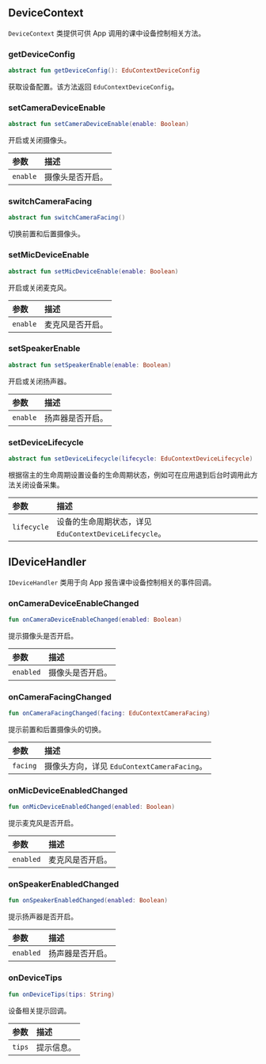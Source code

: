 ## DeviceContext

`DeviceContext` 类提供可供 App 调用的课中设备控制相关方法。

### getDeviceConfig

```kotlin
abstract fun getDeviceConfig(): EduContextDeviceConfig
```

获取设备配置。该方法返回 `EduContextDeviceConfig`。

### setCameraDeviceEnable

```kotlin
abstract fun setCameraDeviceEnable(enable: Boolean)
```

开启或关闭摄像头。

| 参数     | 描述             |
| :------- | :--------------- |
| `enable` | 摄像头是否开启。 |

### switchCameraFacing

```kotlin
abstract fun switchCameraFacing()
```

切换前置和后置摄像头。

### setMicDeviceEnable

```kotlin
abstract fun setMicDeviceEnable(enable: Boolean)
```

开启或关闭麦克风。

| 参数     | 描述             |
| :------- | :--------------- |
| `enable` | 麦克风是否开启。 |

### setSpeakerEnable

```kotlin
abstract fun setSpeakerEnable(enable: Boolean)
```

开启或关闭扬声器。

| 参数     | 描述             |
| :------- | :--------------- |
| `enable` | 扬声器是否开启。 |

### setDeviceLifecycle

```kotlin
abstract fun setDeviceLifecycle(lifecycle: EduContextDeviceLifecycle)
```

根据宿主的生命周期设置设备的生命周期状态，例如可在应用退到后台时调用此方法关闭设备采集。

| 参数        | 描述                                                   |
| :---------- | :----------------------------------------------------- |
| `lifecycle` | 设备的生命周期状态，详见 `EduContextDeviceLifecycle`。 |

## IDeviceHandler

`IDeviceHandler` 类用于向 App 报告课中设备控制相关的事件回调。

### onCameraDeviceEnableChanged

```kotlin
fun onCameraDeviceEnableChanged(enabled: Boolean)
```

提示摄像头是否开启。

| 参数      | 描述             |
| :-------- | :--------------- |
| `enabled` | 摄像头是否开启。 |

### onCameraFacingChanged

```kotlin
fun onCameraFacingChanged(facing: EduContextCameraFacing)
```

提示前置和后置摄像头的切换。

| 参数     | 描述                                        |
| :------- | :------------------------------------------ |
| `facing` | 摄像头方向，详见 `EduContextCameraFacing`。 |

### onMicDeviceEnabledChanged

```kotlin
fun onMicDeviceEnabledChanged(enabled: Boolean)
```

提示麦克风是否开启。

| 参数      | 描述             |
| :-------- | :--------------- |
| `enabled` | 麦克风是否开启。 |

### onSpeakerEnabledChanged

```kotlin
fun onSpeakerEnabledChanged(enabled: Boolean)
```

提示扬声器是否开启。

| 参数      | 描述             |
| :-------- | :--------------- |
| `enabled` | 扬声器是否开启。 |

### onDeviceTips

```kotlin
fun onDeviceTips(tips: String)
```

设备相关提示回调。

| 参数   | 描述       |
| :----- | :--------- |
| `tips` | 提示信息。 |

